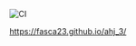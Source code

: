 ![CI](https://github.com/fasca23/ahj_3/actions/workflows/web.yml/badge.svg)

https://fasca23.github.io/ahj_3/